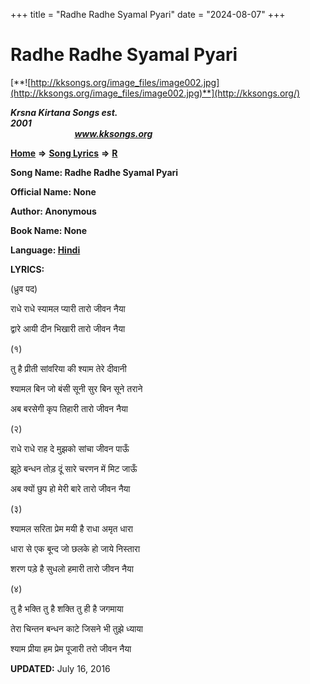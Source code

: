 +++
title = "Radhe Radhe Syamal Pyari"
date = "2024-08-07"
+++

# Radhe Radhe Syamal Pyari
[**![http://kksongs.org/image_files/image002.jpg](http://kksongs.org/image_files/image002.jpg)**](http://kksongs.org/)

**_Krsna Kirtana Songs est. 2001_**                                                                                                                                                 **_www.kksongs.org_**

**[Home](http://kksongs.org/)** **⇒** **[Song Lyrics](http://kksongs.org/lyrics.html)** **⇒** **[R](http://kksongs.org/songs/song_r.html)**

**Song Name: Radhe Radhe Syamal Pyari**

**Official Name: None**

**Author: Anonymous**

**Book Name: None**

**Language: [Hindi](http://kksongs.org/language/list/hindi.html)**

**LYRICS:**

(ध्रुव पद)

राधे राधे स्यामल प्यारी तारो जीवन नैया

द्वारे आयी दीन भिखारी तारो जीवन नैया

(१)

तु है प्रीती सांवरिया की श्याम तेरे दीवानी

श्यामल बिन जो बंसी सूनी सुर बिन सूने तराने

अब बरसेगी कृप तिहारी तारो जीवन नैया

(२)

राधे राधे राह दे मुझको सांचा जीवन पाऊँ

झूठे बन्धन तोड़ दूं सारे चरणन में मिट जाऊँ

अब क्यों छुप हो मेरी बारे तारो जीवन नैया

(३)

श्यामल सरिता प्रेम मयी है राधा अमृत धारा

धारा से एक बून्द जो छलके हो जाये निस्तारा

शरण पड़े है सुधलो हमारी तारो जीवन नैया

(४)

तु है भक्ति तु है शक्ति तु ही है जगमाया

तेरा चिन्तन बन्धन काटे जिसने भी तुझे ध्याया

श्याम प्रीया हम प्रेम पूजारी तरो जीवन नैया

**UPDATED:** July 16, 2016